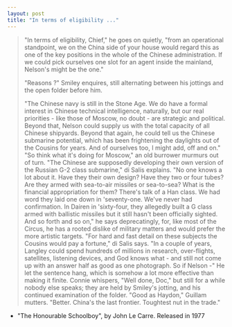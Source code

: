 ```yaml
---
layout: post
title: "In terms of eligibility ..."
---
```


> <p>"In terms of eligibility, Chief," he goes on quietly, "from an operational standpoint, we on the China side of your house would regard this as one of the key positions in the whole of the Chinese administration. If we could pick ourselves one slot for an agent inside the mainland, Nelson's might be the one."</p>  
> <p>"Reasons ?" Smiley enquires, still alternating between his jottings and the open folder before him.</p>  
>  "The Chinese navy is still in the Stone Age. We do have a formal interest in Chinese technical intelligence, naturally, but our real priorities - like those of Moscow, no doubt - are strategic and political. Beyond that, Nelson could supply us with the total capacity of all Chinese shipyards. Beyond that again, he could tell us the Chinese submarine potential, which has been frightening the daylights out of the Cousins for years. And of ourselves too, I might add, off and on."  
> "So think what it's doing for Moscow," an old burrower murmurs out of turn.  
> "The Chinese are supposedly developing their own version of the Russian G-2 class submarine," di Salis explains. "No one knows a lot about it. Have they their own design? Have they two or four tubes? Are they armed with sea-to-air missiles or sea-to-sea? What is the financial appropriation for them? There's talk of a Han class. We had word they laid one down in 'seventy-one. We've never had confirmation. In Dairen in 'sixty-four, they allegedly built a G class armed with ballistic missiles but it still hasn't been officially sighted. And so forth and so on," he says deprecatingly, for, like most of the Circus, he has a rooted dislike of military matters and would prefer the more artistic targets.  
> "For hard and fast detail on these subjects the Cousins would pay a fortune," di Salis says. "In a couple of years, Langley could spend hundreds of millions in research, over-flights, satellites, listening devices, and God knows what - and still not come up with an answer half as good as one photograph. So if Nelson -" He let the sentence hang, which is somehow a lot more effective than making it finite.  
> Connie whispers, "Well done, Doc," but still for a while nobody else speaks; they are held by Smiley's jotting, and his continued examination of the folder.  
> "Good as Haydon," Guillam mutters. "Better. China's the last frontier. Toughtest nut in the trade."  

- "The Honourable Schoolboy", by John Le Carre. Released in 1977

